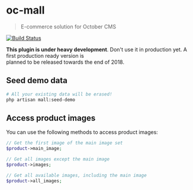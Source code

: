 # oc-mall
> E-commerce solution for October CMS 

[![Build Status](https://travis-ci.org/OFFLINE-GmbH/oc-mall-plugin.svg?branch=develop)](https://travis-ci.org/OFFLINE-GmbH/oc-mall-plugin)

**This plugin is under heavy development**. Don't use it in production yet. A first production ready version is  
planned to be released towards the end of 2018.


## Seed demo data

```bash
# All your existing data will be erased!
php artisan mall:seed-demo
```

## Access product images

You can use the following methods to access product images:

```php
// Get the first image of the main image set
$product->main_image;

// Get all images except the main image
$product->images;

// Get all available images, including the main image
$product->all_images;
```

